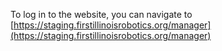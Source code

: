 To log in to the website, you can navigate to [https://staging.firstillinoisrobotics.org/manager](https://staging.firstillinoisrobotics.org/manager)
